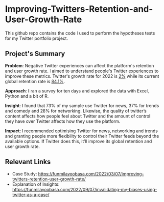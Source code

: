 # Improving-Twitters-Retention-and-User-Growth-Rate

This github repo contains the code I used to perform the hypotheses tests for my Twitter portfolio project. 

## Project's Summary
<strong>Problem</strong>: Negative Twitter experiences can affect the platform's retention and user growth rate. I aimed to understand people's Twitter experiences to improve these metrics. Twitter's growth rate for 2022 is [2%](https://www.statista.com/statistics/303723/twitters-annual-growth-rate-worldwide/) while its current global retention rate is [84.1%](https://careers.twitter.com/en/diversity/annual-report-2021.html). 

<strong>Approach</strong>: I ran a survey for ten days and explored the data with Excel, Python and a bit of R. 

<strong>Insight</strong>: I found that 73% of my sample use Twitter for news, 37% for trends and comedy and 28% for networking. Likewise, the quality of twitter’s content affects how people feel about Twitter and the amount of control they have over Twitter affects how they use the platform. 

<strong>Impact</strong>: I recommended optimising Twitter for news, networking and trends and granting people more flexibility to control their Twitter feeds beyond the available options. If Twitter does this, it’ll improve its global retention and user growth rate.

## Relevant Links
- Case Study: https://funmilayoobasa.com/2022/03/07/improving-twitters-retention-user-growth-rate/
- Explanation of Insights: https://funmilayoobasa.com/2022/09/07/invalidating-my-biases-using-twitter-as-a-case/
